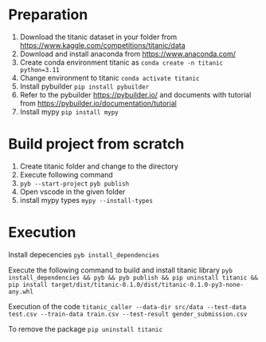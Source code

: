 # Preparation 
1. Download the titanic dataset in your folder from https://www.kaggle.com/competitions/titanic/data 
2. Download and install anaconda from https://www.anaconda.com/
3. Create conda environment titanic as `conda create -n titanic python=3.11`
4. Change environment to titanic `conda activate titanic`
5. Install pybuilder `pip install pybuilder`
6. Refer to the pybuilder https://pybuilder.io/ and documents with tutorial from https://pybuilder.io/documentation/tutorial
7. Install mypy `pip install mypy`

# Build project from scratch
1. Create titanic folder and  change to the directory
2. Execute following command
3. `pyb --start-project`
	`pyb publish`
4. Open vscode in the given folder
5. install mypy types `mypy --install-types`

# Execution
Install depecencies
`pyb install_dependencies`

Execute the following command to build and install titanic library
`pyb install_dependencies && pyb && pyb publish && pip uninstall titanic && pip install target/dist/titanic-0.1.0/dist/titanic-0.1.0-py3-none-any.whl`

Execution of the code
`titanic_caller --data-dir src/data --test-data test.csv --train-data train.csv --test-result gender_submission.csv`

To remove the package
`pip uninstall titanic`
